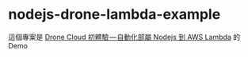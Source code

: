 # nodejs-drone-lambda-example

這個專案是 [Drone Cloud 初體驗 — 自動化部屬 Nodejs 到 AWS Lambda](https://larrylu.blog/nodejs-drone-cloud-lambda-e007c2d2303d) 的 Demo
